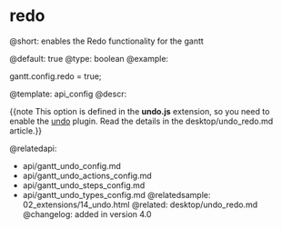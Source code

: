 redo
=============

@short:
	enables the Redo functionality for the gantt

@default: true
@type: boolean
@example:

gantt.config.redo = true;


@template:	api_config
@descr:

{{note This option is defined in the **undo.js** extension, so you need to enable the [undo](desktop/extensions_list.md#undo) plugin. Read the details in the desktop/undo_redo.md article.}}


@relatedapi:
- api/gantt_undo_config.md
- api/gantt_undo_actions_config.md
- api/gantt_undo_steps_config.md
- api/gantt_undo_types_config.md
@relatedsample:
02_extensions/14_undo.html
@related: 
desktop/undo_redo.md
@changelog:
added in version 4.0